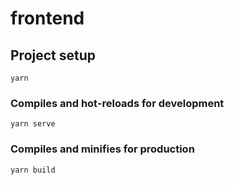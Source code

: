 # frontend

## Project setup
```
yarn
```

### Compiles and hot-reloads for development
```
yarn serve
```

### Compiles and minifies for production
```
yarn build
```
